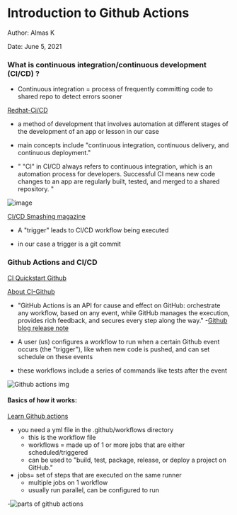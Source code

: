 # Introduction to Github Actions

Author: Almas K

Date: June 5, 2021

### What is continuous integration/continuous development (CI/CD) ?

- Continuous integration = process of frequently committing code to shared repo to detect errors sooner

[Redhat-Ci/CD](https://www.redhat.com/en/topics/devops/what-is-ci-cd)

- a method of development that involves automation at different stages of the development of an app or lesson in our case 

- main concepts include "continuous integration, continuous delivery, and continuous deployment." 
 
- " "CI" in CI/CD always refers to continuous integration, which is an automation process for developers. Successful CI means new code changes to an app are regularly built, tested, and merged to a shared repository. " 

![image](https://www.redhat.com/cms/managed-files/ci-cd-flow-mobile_0.png)

[CI/CD Smashing magazine](https://www.smashingmagazine.com/2020/10/handling-continuous-integration-delivery-github-actions/)

- A "trigger" leads to CI/CD workflow being executed 

- in our case a trigger is a git commit

### Github Actions and CI/CD

[CI Quickstart Github](https://docs.github.com/en/actions/quickstart)

[About CI-Github](https://docs.github.com/en/actions/guides/about-continuous-integration)

- "GitHub Actions is an API for cause and effect on GitHub: orchestrate any workflow, based on any event, while GitHub manages the execution, provides rich feedback, and secures every step along the way." -[Github blog release note](https://github.blog/2019-08-08-github-actions-now-supports-ci-cd/)

- A user (us) configures a workflow to run when a certain Github event occurs (the "trigger"), like when new code is pushed, and can set schedule on these events 

- these workflows include a series of commands like tests after the event 

![Github actions img](https://docs.github.com/assets/images/help/images/overview-actions-simple.png)

#### Basics of how it works:

[Learn Github actions](https://docs.github.com/en/actions/learn-github-actions/introduction-to-github-actions?learn=getting_started)

- you need a yml file in the .github/workflows directory
    - this is the workflow file 
    - workflows = made up of 1 or more jobs that are either scheduled/triggered
    - can be used to "build, test, package, release, or deploy a project on GitHub."
- jobs= set of steps that are executed on the same runner
    - multiple jobs on 1 workflow
    - usually run parallel, can be configured to run     

-![parts of github actions](https://docs.github.com/assets/images/help/images/overview-actions-design.png)